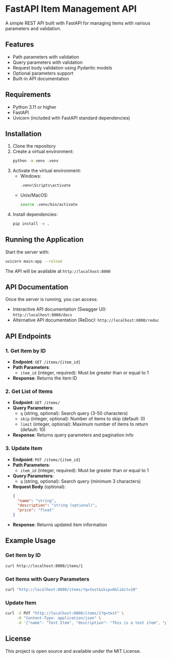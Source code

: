 # FastAPI Item Management API

A simple REST API built with FastAPI for managing items with various parameters and validation.

## Features

- Path parameters with validation
- Query parameters with validation
- Request body validation using Pydantic models
- Optional parameters support
- Built-in API documentation

## Requirements

- Python 3.11 or higher
- FastAPI
- Uvicorn (included with FastAPI standard dependencies)

## Installation

1. Clone the repository
2. Create a virtual environment:
   ```bash
   python -m venv .venv
   ```
3. Activate the virtual environment:
   - Windows:
     ```bash
     .venv\Scripts\activate
     ```
   - Unix/MacOS:
     ```bash
     source .venv/bin/activate
     ```
4. Install dependencies:
   ```bash
   pip install -e .
   ```

## Running the Application

Start the server with:
```bash
uvicorn main:app --reload
```

The API will be available at `http://localhost:8000`

## API Documentation

Once the server is running, you can access:
- Interactive API documentation (Swagger UI): `http://localhost:8000/docs`
- Alternative API documentation (ReDoc): `http://localhost:8000/redoc`

## API Endpoints

### 1. Get Item by ID
- **Endpoint**: `GET /items/{item_id}`
- **Path Parameters**:
  - `item_id` (integer, required): Must be greater than or equal to 1
- **Response**: Returns the item ID

### 2. Get List of Items
- **Endpoint**: `GET /items/`
- **Query Parameters**:
  - `q` (string, optional): Search query (3-50 characters)
  - `skip` (integer, optional): Number of items to skip (default: 0)
  - `limit` (integer, optional): Maximum number of items to return (default: 10)
- **Response**: Returns query parameters and pagination info

### 3. Update Item
- **Endpoint**: `PUT /items/{item_id}`
- **Path Parameters**:
  - `item_id` (integer, required): Must be greater than or equal to 1
- **Query Parameters**:
  - `q` (string, optional): Search query (minimum 3 characters)
- **Request Body** (optional):
  ```json
  {
    "name": "string",
    "description": "string (optional)",
    "price": "float"
  }
  ```
- **Response**: Returns updated item information

## Example Usage

### Get Item by ID
```bash
curl http://localhost:8000/items/1
```

### Get Items with Query Parameters
```bash
curl "http://localhost:8000/items/?q=test&skip=0&limit=10"
```

### Update Item
```bash
curl -X PUT "http://localhost:8000/items/1?q=test" \
     -H "Content-Type: application/json" \
     -d '{"name": "Test Item", "description": "This is a test item", "price": 29.99}'
```

## License

This project is open source and available under the MIT License.
